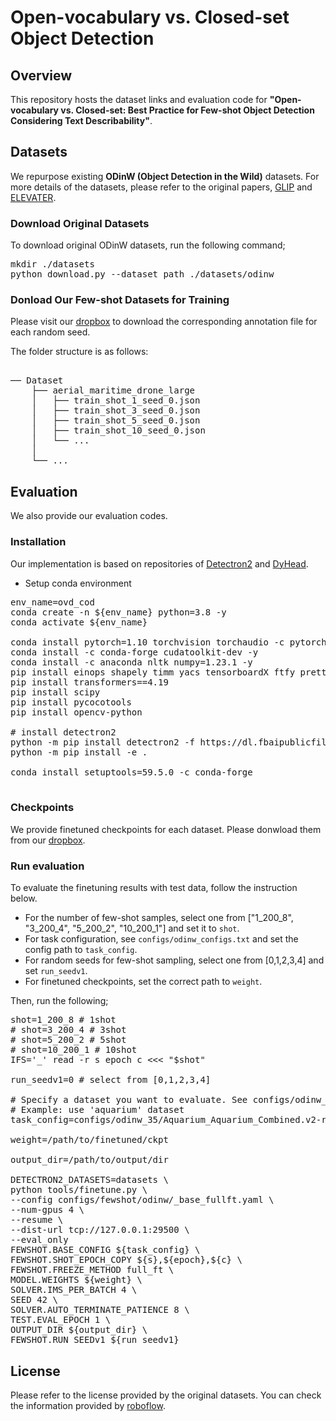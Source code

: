 # Open-vocabulary vs. Closed-set Object Detection


## Overview
This repository hosts the dataset links and evaluation code for **"Open-vocabulary vs. Closed-set: Best Practice for Few-shot Object Detection Considering Text Describability"**. 

## Datasets
We repurpose existing **ODinW (Object Detection in the Wild)** datasets. 
For more details of the datasets, please refer to the original papers, [GLIP](https://arxiv.org/abs/2112.03857) and [ELEVATER](https://arxiv.org/abs/2204.08790). 


### Download Original Datasets
To download original ODinW datasets, run the following command; 

<pre>
mkdir ./datasets
python download.py --dataset_path ./datasets/odinw
</pre>


### Donload Our Few-shot Datasets for Training 

Please visit our [dropbox](https://www.dropbox.com/scl/fo/18rdkaxwvvc4xw584hx9c/AN5dHc-3k9etlbtX9eMpgYc?rlkey=ryfnxyfzch1fmc5ms501sadbu&st=hox2q01i&dl=0) to download the corresponding annotation file for each random seed.
                           
The folder structure is as follows:

<pre>

── Dataset
    ├── aerial_maritime_drone_large
    │   ├── train_shot_1_seed_0.json
    │   ├── train_shot_3_seed_0.json
    │   ├── train_shot_5_seed_0.json
    │   ├── train_shot_10_seed_0.json
    │   └── ...
    │
    └── ...
</pre>


<!-- Then, put the files under ```datasets/odinw/fewshot_annotation_v1``` such as;
<pre>
── datasets
    └── odinw
        └── fewshot_annotation_v1
            ├── aerial_maritime_drone_large
            │   ├── train_shot_1_seed_0.json
            │   ├── train_shot_3_seed_0.json
            │   ├── train_shot_5_seed_0.json
            │   ├── train_shot_10_seed_0.json
            │   └── ...
            ├── aquarium
            └── ...
</pre> -->


## Evaluation

<!-- The evaluation code will be made available soon. -->
We also provide our evaluation codes. 

### Installation

Our implementation is based on repositories of [Detectron2](https://github.com/facebookresearch/detectron2) and [DyHead](https://github.com/microsoft/DynamicHead).  

- Setup conda environment

<pre>
env_name=ovd_cod
conda create -n ${env_name} python=3.8 -y
conda activate ${env_name}

conda install pytorch=1.10 torchvision torchaudio -c pytorch -y 
conda install -c conda-forge cudatoolkit-dev -y
conda install -c anaconda nltk numpy=1.23.1 -y
pip install einops shapely timm yacs tensorboardX ftfy prettytable pymongo
pip install transformers==4.19
pip install scipy
pip install pycocotools
pip install opencv-python

# install detectron2
python -m pip install detectron2 -f https://dl.fbaipublicfiles.com/detectron2/wheels/cu111/torch1.10/index.html
python -m pip install -e .

conda install setuptools=59.5.0 -c conda-forge

</pre>


### Checkpoints
We provide finetuned checkpoints for each dataset. Please donwload them from our [dropbox](https://www.dropbox.com/scl/fo/18rdkaxwvvc4xw584hx9c/AN5dHc-3k9etlbtX9eMpgYc?rlkey=ryfnxyfzch1fmc5ms501sadbu&st=hox2q01i&dl=0).


### Run evaluation
To evaluate the finetuning results with test data, follow the instruction below.

- For the number of few-shot samples, select one from ["1_200_8", "3_200_4", "5_200_2", "10_200_1"] and set it to ```shot```.
- For task configuration, see ```configs/odinw_configs.txt``` and set the config path to ```task_config```.
- For random seeds for few-shot sampling, select one from [0,1,2,3,4] and set ```run_seedv1```.
- For finetuned checkpoints, set the correct path to ```weight```.

Then, run the following;
<pre>
shot=1_200_8 # 1shot
# shot=3_200_4 # 3shot
# shot=5_200_2 # 5shot
# shot=10_200_1 # 10shot
IFS='_' read -r s epoch c <<< "$shot"

run_seedv1=0 # select from [0,1,2,3,4]

# Specify a dataset you want to evaluate. See configs/odinw_configs.txt.
# Example: use 'aquarium' dataset
task_config=configs/odinw_35/Aquarium_Aquarium_Combined.v2-raw-1024.coco.yaml

weight=/path/to/finetuned/ckpt

output_dir=/path/to/output/dir

DETECTRON2_DATASETS=datasets \
python tools/finetune.py \
--config configs/fewshot/odinw/_base_fullft.yaml \
--num-gpus 4 \
--resume \
--dist-url tcp://127.0.0.1:29500 \
--eval_only
FEWSHOT.BASE_CONFIG ${task_config} \
FEWSHOT.SHOT_EPOCH_COPY ${s},${epoch},${c} \
FEWSHOT.FREEZE_METHOD full_ft \
MODEL.WEIGHTS ${weight} \
SOLVER.IMS_PER_BATCH 4 \
SEED 42 \
SOLVER.AUTO_TERMINATE_PATIENCE 8 \
TEST.EVAL_EPOCH 1 \
OUTPUT_DIR ${output_dir} \
FEWSHOT.RUN_SEEDv1 ${run_seedv1}
</pre>


## License
Please refer to the license provided by the original datasets. You can check the information provided by [roboflow](https://public.roboflow.com/object-detection).